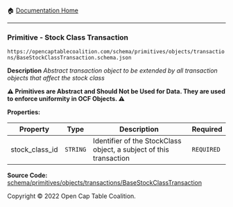 :house: [Documentation Home](/README.md)

---

### Primitive - Stock Class Transaction

`https://opencaptablecoalition.com/schema/primitives/objects/transactions/BaseStockClassTransaction.schema.json`

**Description** _Abstract transaction object to be extended by all transaction objects that affect the stock class_

**:warning: Primitives are Abstract and Should Not be Used for Data. They are used to enforce uniformity in OCF Objects. :warning:**

**Properties:**

| Property       | Type     | Description                                                        | Required   |
| -------------- | -------- | ------------------------------------------------------------------ | ---------- |
| stock_class_id | `STRING` | Identifier of the StockClass object, a subject of this transaction | `REQUIRED` |

**Source Code:** [schema/primitives/objects/transactions/BaseStockClassTransaction](/schema/primitives/objects/transactions/BaseStockClassTransaction.schema.json)

Copyright © 2022 Open Cap Table Coalition.
